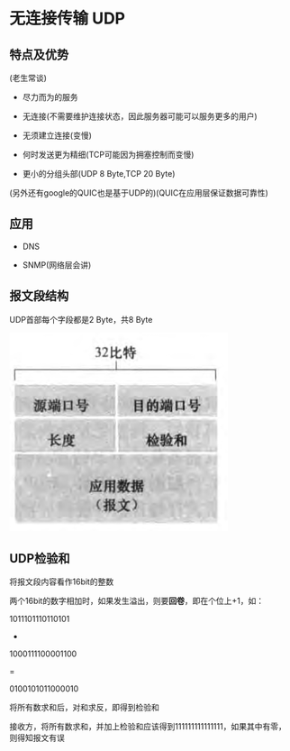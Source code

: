 # 无连接传输 UDP

## 特点及优势

(老生常谈)

- 尽力而为的服务

- 无连接(不需要维护连接状态，因此服务器可能可以服务更多的用户)

- 无须建立连接(变慢)

- 何时发送更为精细(TCP可能因为拥塞控制而变慢)

- 更小的分组头部(UDP 8 Byte,TCP 20 Byte)

(另外还有google的QUIC也是基于UDP的)(QUIC在应用层保证数据可靠性)

## 应用

- DNS

- SNMP(网络层会讲)

## 报文段结构

UDP首部每个字段都是2 Byte，共8 Byte

![](../image/udp-header.png)

## UDP检验和

将报文段内容看作16bit的整数

两个16bit的数字相加时，如果发生溢出，则要**回卷**，即在个位上+1，如：

1011101110110101

+

1000111100001100

=

0100101011000010

将所有数求和后，对和求反，即得到检验和

接收方，将所有数求和，并加上检验和应该得到111111111111111，如果其中有零，则得知报文有误

